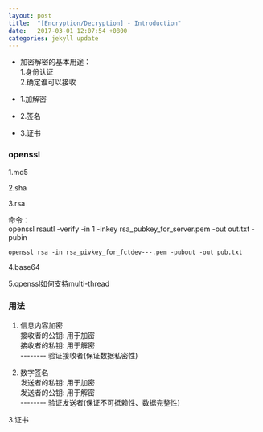 ```yaml
---
layout: post
title:  "[Encryption/Decryption] - Introduction"
date:   2017-03-01 12:07:54 +0800
categories: jekyll update
---
```


* 加密解密的基本用途：        
  1.身份认证      
  2.确定谁可以接收    

* 1.加解密  

* 2.签名  

* 3.证书  

### openssl  

  1.md5                               
                                
  2.sha                               
                                
  3.rsa                               
                                
  命令：                             
    openssl rsautl -verify -in 1 -inkey rsa_pubkey_for_server.pem -out out.txt -pubin  
                                
    openssl rsa -in rsa_pivkey_for_fctdev---.pem -pubout -out pub.txt

  4.base64                                
                                
  5.openssl如何支持multi-thread                               
                                
                                
### 用法                           
  1. 信息内容加密                               
     接收者的公钥: 用于加密                             
     接收者的私钥: 用于解密                             
      --------  验证接收者(保证数据私密性)                                
                                
  2. 数字签名                             
     发送者的私钥: 用于加密                             
     发送者的公钥: 用于解密                             
       --------  验证发送者(保证不可抵赖性、数据完整性)                             
                                
  3.证书                                
                                
                                
                                





